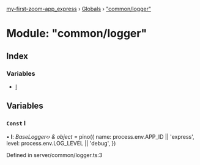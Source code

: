 [my-first-zoom-app_express](../README.md) › [Globals](../globals.md) › ["common/logger"](_common_logger_.md)

# Module: "common/logger"

## Index

### Variables

* [l](_common_logger_.md#const-l)

## Variables

### `Const` l

• **l**: *BaseLogger‹› & object* = pino({
  name: process.env.APP_ID || 'express',
  level: process.env.LOG_LEVEL || 'debug',
})

Defined in server/common/logger.ts:3
